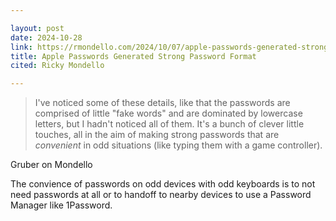 ```yaml
---

layout: post
date: 2024-10-28
link: https://rmondello.com/2024/10/07/apple-passwords-generated-strong-password-format/
title: Apple Passwords Generated Strong Password Format
cited: Ricky Mondello

---
```


> I've noticed some of these details, like that the passwords are comprised of little "fake words" and are dominated by lowercase letters, but I hadn't noticed all of them. It's a bunch of clever little touches, all in the aim of making strong passwords that are _convenient_ in odd situations (like typing them with a game controller). 

Gruber on Mondello

The convience of passwords on odd devices with odd keyboards is to not need passwords at all or to handoff to nearby devices to use a Password Manager like 1Password.